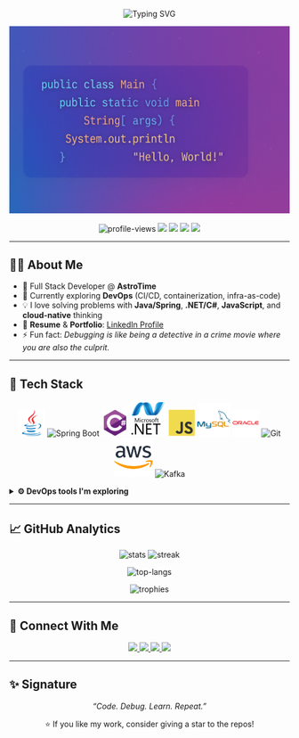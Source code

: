 <!--
  README for: pankajj07
  Tip: Keep the external images as-is for dynamic stats. 
  Replace ppp.png with your own banner if you’d like.
-->

<p align="center">
  <img src="https://readme-typing-svg.herokuapp.com?font=Fira+Code&weight=600&size=28&pause=1200&center=true&vCenter=true&width=750&lines=Hey+%F0%9F%91%8B+I'm+Pankaj+Yadav;Full+Stack+Developer+%7C+Java+%2F+Spring+%2F+.NET;Cloud+%26+DevOps+Explorer;Let's+Build%2C+Ship%2C+and+Scale+%F0%9F%9A%80" alt="Typing SVG" />
</p>

<p align="center">
  <!-- Optional banner — replace with your own image -->
  <img src="ppp.png" alt="Banner" width="850" />
</p>

<p align="center">
  <img src="https://komarev.com/ghpvc/?username=pankajj07&label=Profile%20Views&color=0e75b6&style=flat" alt="profile-views" />
  <a href="mailto:pankaj.reck@gmail.com"><img src="https://img.shields.io/badge/Email-pankaj.reck%40gmail.com-D14836?style=flat&logo=gmail&logoColor=white" /></a>
  <a href="https://www.linkedin.com/in/pankajj07" target="_blank"><img src="https://img.shields.io/badge/LinkedIn-Connect-blue?style=flat&logo=linkedin" /></a>
  <a href="https://twitter.com/pankjj07" target="_blank"><img src="https://img.shields.io/badge/X-@pankjj07-000000?style=flat&logo=x" /></a>
  <a href="https://www.hackerrank.com/h2008390100040" target="_blank"><img src="https://img.shields.io/badge/HackerRank-Profile-2EC866?style=flat&logo=hackerrank&logoColor=white" /></a>
</p>

---

## 👨‍💻 About Me

- 💼 Full Stack Developer @ **AstroTime**
- 🌱 Currently exploring **DevOps** (CI/CD, containerization, infra-as-code)
- 💡 I love solving problems with **Java/Spring**, **.NET/C#**, **JavaScript**, and **cloud-native** thinking
- 📄 **Resume** & **Portfolio**: <a href="https://www.linkedin.com/in/pankajj07" target="_blank">LinkedIn Profile</a>
- ⚡ Fun fact: _Debugging is like being a detective in a crime movie where you are also the culprit._

---

## 🧰 Tech Stack

<p align="center">
  <!-- Core -->
  <img src="https://raw.githubusercontent.com/devicons/devicon/master/icons/java/java-original.svg" alt="Java" width="48" />
  <img src="https://www.vectorlogo.zone/logos/springio/springio-icon.svg" alt="Spring Boot" width="48" />
  <img src="https://raw.githubusercontent.com/devicons/devicon/master/icons/csharp/csharp-original.svg" alt="C#" width="48" />
  <img src="https://raw.githubusercontent.com/devicons/devicon/master/icons/dot-net/dot-net-original-wordmark.svg" alt=".NET" width="64" />
  <img src="https://raw.githubusercontent.com/devicons/devicon/master/icons/javascript/javascript-original.svg" alt="JavaScript" width="48" />
  <!-- Databases -->
  <img src="https://raw.githubusercontent.com/devicons/devicon/master/icons/mysql/mysql-original-wordmark.svg" alt="MySQL" width="60" />
  <img src="https://raw.githubusercontent.com/devicons/devicon/master/icons/oracle/oracle-original.svg" alt="Oracle" width="48" />
  <!-- Infra / Cloud / Tools -->
  <img src="https://www.vectorlogo.zone/logos/git-scm/git-scm-icon.svg" alt="Git" width="48" />
  <img src="https://raw.githubusercontent.com/devicons/devicon/master/icons/amazonwebservices/amazonwebservices-original-wordmark.svg" alt="AWS" width="70" />
  <img src="https://www.vectorlogo.zone/logos/apache_kafka/apache_kafka-icon.svg" alt="Kafka" width="48" />
</p>

<details>
  <summary><b>⚙️ DevOps tools I'm exploring</b></summary>
  <br/>
  <p>
    <img src="https://raw.githubusercontent.com/devicons/devicon/master/icons/docker/docker-original.svg" alt="Docker" width="42" />
    <img src="https://raw.githubusercontent.com/devicons/devicon/master/icons/kubernetes/kubernetes-plain.svg" alt="Kubernetes" width="42" />
    <img src="https://www.vectorlogo.zone/logos/jenkins/jenkins-icon.svg" alt="Jenkins" width="42" />
    <img src="https://www.vectorlogo.zone/logos/terraformio/terraformio-icon.svg" alt="Terraform" width="42" />
    <img src="https://www.vectorlogo.zone/logos/grafana/grafana-icon.svg" alt="Grafana" width="42" />
    <img src="https://raw.githubusercontent.com/devicons/devicon/master/icons/linux/linux-original.svg" alt="Linux" width="42" />
  </p>
</details>

---

## 📈 GitHub Analytics

<p align="center">
  <img height="165" src="https://github-readme-stats.vercel.app/api?username=pankajj07&show_icons=true&rank_icon=github&include_all_commits=true&theme=radical" alt="stats" />
  <img height="165" src="https://streak-stats.demolab.com?user=pankajj07&theme=radical" alt="streak" />
</p>

<p align="center">
  <img height="165" src="https://github-readme-stats.vercel.app/api/top-langs/?username=pankajj07&layout=compact&langs_count=8&theme=radical" alt="top-langs" />
</p>

<!-- Optional trophies -->
<p align="center">
  <img src="https://github-profile-trophy.vercel.app/?username=pankajj07&theme=algolia&no-frame=true&margin-w=10&margin-h=10" alt="trophies"/>
</p>

---

## 🔗 Connect With Me

<p align="center">
  <a href="https://www.linkedin.com/in/pankajj07" target="_blank">
    <img src="https://img.shields.io/badge/LinkedIn-Pankaj%20Yadav-blue?style=for-the-badge&logo=linkedin" />
  </a>
  <a href="mailto:pankaj.reck@gmail.com">
    <img src="https://img.shields.io/badge/Email-Me-red?style=for-the-badge&logo=gmail" />
  </a>
  <a href="https://twitter.com/pankjj07" target="_blank">
    <img src="https://img.shields.io/badge/X-@pankjj07-black?style=for-the-badge&logo=x" />
  </a>
  <a href="https://www.hackerrank.com/h2008390100040" target="_blank">
    <img src="https://img.shields.io/badge/HackerRank-Profile-2EC866?style=for-the-badge&logo=hackerrank&logoColor=white" />
  </a>
</p>

---

## ✨ Signature

<p align="center"><i>“Code. Debug. Learn. Repeat.”</i></p>
<p align="center">⭐️ If you like my work, consider giving a star to the repos!</p>

<!-- ============================== OPTIONAL EXTRAS ==============================
1) Contribution Snake (needs GitHub Actions):
   Add this workflow: https://github.com/Platane/snk
   Then uncomment the line below and update the path if needed.

<p align="center">
  <img src="https://raw.githubusercontent.com/pankajj07/pankajj07/output/github-contribution-grid-snake.svg" alt="snake"/>
</p>

2) Activity Graph (needs public activity):
   <img src="https://github-readme-activity-graph.vercel.app/graph?username=pankajj07&theme=react-dark"/>

3) Replace the banner (ppp.png) with your own 1200x350 image for best clarity.

4) Pin featured repos:
   Use “Pinned Repositories” on your profile or embed:
   https://github-readme-stats.vercel.app/api/pin/?username=pankajj07&repo=<REPO_NAME>&theme=radical
============================================================================= -->
